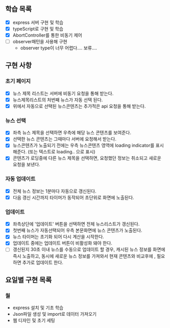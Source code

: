 ## 학습 목록
 - [X] express 서버 구현 및 학습
 - [X] typeScript로 구현 및 학습
 - [X] AbortController를 통한 비동기 제어
 - [ ] observer패턴을 사용해 구현
   - observer type이 너무 어렵다.... 보류....

## 구현 사항
### 초기 페이지
 - [X] 뉴스 제목 리스트는 서버에 비동기 요청을 통해 받는다.
 - [X] 뉴스제목리스트의 처번째 뉴스가 자동 선택 된다.
 - [X] 위에서 자동으로 선택된 뉴스콘텐츠는 추가적은 api 요청을 통해 받는다.

### 뉴스 선택
 - [X] 좌측 뉴스 제목을 선택하면 우측에 해당 뉴스 콘텐츠를 보여준다.
 - [X] 선택한 뉴스 콘텐츠는 그때마다 서버에 요청해서 받는다.
 - [X] 뉴스콘텐츠가 노출되기 전에는 우측 뉴스콘텐츠 영역에 loading indicator를 표시해준다. (또는 텍스트로 loading.. 으로 표시)
 - [X] 콘텐츠가 로딩중에 다른 뉴스 제목을 선택하면, 요청했던 정보는 취소되고 새로운 요청을 보낸다.

### 자동 업데이트
 - [X] 전체 뉴스 정보는 1분마다 자동으로 갱신된다.
 - [X] 다음 갱신 시간까지 타이머가 동작되어 초단위로 화면에 노출된다.

### 업데이트
 - [X] 좌측상단에 '업데이트' 버튼을 선택하면 전체 뉴스리스트가 갱신된다.
 - [X] 첫번째 뉴스가 자동선택되어 우측 본문화면에 뉴스 콘텐츠가 노출된다.
 - [X] 뉴스 타이머는 초기화 되어 다시 계산을 시작한다.
 - [X] 업데이트 중에는 업데이트 버튼이 비활성화 돼야 한다.
 - [ ] 갱신된지 30초 이내 뉴스를 수동으로 업데이트 할 경우, 캐시된 뉴스 정보를 화면에 즉시 노출하고, 동시에 새로운 뉴스 정보를 가져와서 현재 콘텐츠와 비교후에 , 필요하면 추가로 업데이트 한다.

## 요일별 구현 목록
### 월
 - express 설치 및 기초 학습
 - Json파일 생성 및 import로 데이터 가져오기
 - 웹 디자인 및 초기 세팅

